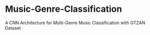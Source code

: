 # Music-Genre-Classification
A CNN Architecture for Multi-Genre Music Classification with GTZAN Dataset
